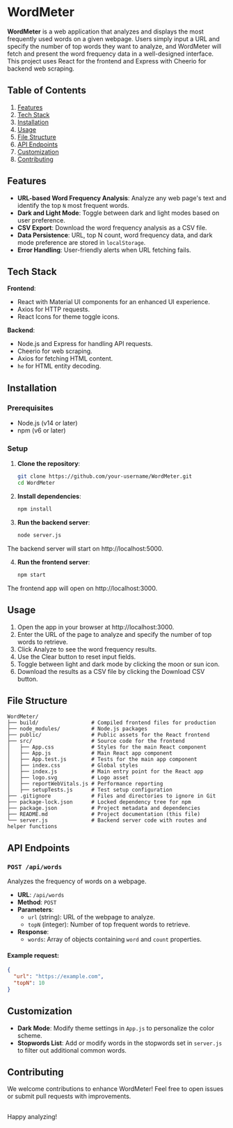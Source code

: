 # WordMeter

**WordMeter** is a web application that analyzes and displays the most frequently used words on a given webpage. Users simply input a URL and specify the number of top words they want to analyze, and WordMeter will fetch and present the word frequency data in a well-designed interface. This project uses React for the frontend and Express with Cheerio for backend web scraping.

## Table of Contents
1. [Features](#features)
2. [Tech Stack](#tech-stack)
3. [Installation](#installation)
4. [Usage](#usage)
5. [File Structure](#file-structure)
6. [API Endpoints](#api-endpoints)
7. [Customization](#customization)
8. [Contributing](#contributing)


## Features

- **URL-based Word Frequency Analysis**: Analyze any web page's text and identify the top `N` most frequent words.
- **Dark and Light Mode**: Toggle between dark and light modes based on user preference.
- **CSV Export**: Download the word frequency analysis as a CSV file.
- **Data Persistence**: URL, top N count, word frequency data, and dark mode preference are stored in `localStorage`.
- **Error Handling**: User-friendly alerts when URL fetching fails.

## Tech Stack

**Frontend**:
- React with Material UI components for an enhanced UI experience.
- Axios for HTTP requests.
- React Icons for theme toggle icons.

**Backend**:
- Node.js and Express for handling API requests.
- Cheerio for web scraping.
- Axios for fetching HTML content.
- `he` for HTML entity decoding.

## Installation

### Prerequisites
- Node.js (v14 or later)
- npm (v6 or later)

### Setup

1. **Clone the repository**:
   ```bash
   git clone https://github.com/your-username/WordMeter.git
   cd WordMeter
2. **Install dependencies**:
   ```bash
   npm install
3. **Run the backend server**:
   ```bash
   node server.js
The backend server will start on http://localhost:5000.

4. **Run the frontend server**:
   ```bash
   npm start

The frontend app will open on http://localhost:3000.

## Usage
1. Open the app in your browser at http://localhost:3000.
2. Enter the URL of the page to analyze and specify the number of top words to retrieve.
3. Click Analyze to see the word frequency results.
4. Use the Clear button to reset input fields.
5. Toggle between light and dark mode by clicking the moon or sun icon.
6. Download the results as a CSV file by clicking the Download CSV button.

## File Structure
```plaintext
WordMeter/
├── build/                 # Compiled frontend files for production
├── node_modules/          # Node.js packages
├── public/                # Public assets for the React frontend
├── src/                   # Source code for the frontend
│   ├── App.css            # Styles for the main React component
│   ├── App.js             # Main React app component
│   ├── App.test.js        # Tests for the main app component
│   ├── index.css          # Global styles
│   ├── index.js           # Main entry point for the React app
│   ├── logo.svg           # Logo asset
│   ├── reportWebVitals.js # Performance reporting
│   ├── setupTests.js      # Test setup configuration
├── .gitignore             # Files and directories to ignore in Git
├── package-lock.json      # Locked dependency tree for npm
├── package.json           # Project metadata and dependencies
├── README.md              # Project documentation (this file)
└── server.js              # Backend server code with routes and helper functions
```

## API Endpoints

### `POST /api/words`

Analyzes the frequency of words on a webpage.

- **URL**: `/api/words`
- **Method**: `POST`
- **Parameters**:
  - `url` (string): URL of the webpage to analyze.
  - `topN` (integer): Number of top frequent words to retrieve.
- **Response**:
  - `words`: Array of objects containing `word` and `count` properties.

#### Example request:

```json
{
  "url": "https://example.com",
  "topN": 10
}
```

## Customization

- **Dark Mode**: Modify theme settings in `App.js` to personalize the color scheme.
- **Stopwords List**: Add or modify words in the stopwords set in `server.js` to filter out additional common words.

## Contributing

We welcome contributions to enhance WordMeter! Feel free to open issues or submit pull requests with improvements.

## 

Happy analyzing!

